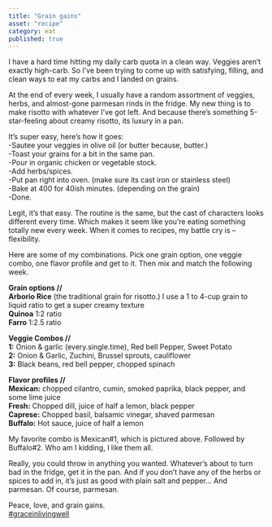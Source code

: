 ```yaml
---
title: "Grain gains"
asset: "recipe" 
category: eat
published: true
---
```


I have a hard time hitting my daily carb quota in a clean way. Veggies aren’t exactly high-carb. So I’ve been trying to come up with satisfying, filling, and clean ways to eat my carbs and I landed on grains.

At the end of every week, I usually have a random assortment of veggies, herbs, and almost-gone parmesan rinds in the fridge. My new thing is to make risotto with whatever I’ve got left. And because there’s something 5-star-feeling about creamy risotto, its luxury in a pan.

It’s super easy, here’s how it goes:
<br/> -Sautee your veggies in olive oil (or butter because, butter.)
<br/> -Toast your grains for a bit in the same pan.
<br/> -Pour in organic chicken or vegetable stock.
<br/> -Add herbs/spices.
<br/> -Put pan right into oven. (make sure its cast iron or stainless steel)
<br/> -Bake at 400 for 40ish minutes. (depending on the grain)
<br/> -Done.

Legit, it’s that easy. The routine is the same, but the cast of characters looks different every time. Which makes it seem like you’re eating something totally new every week. When it comes to recipes, my battle cry is – flexibility. 

Here are some of my combinations. Pick one grain option, one veggie combo, one flavor profile and get to it. Then mix and match the following week.

**Grain options //**
<br/> **Arborio Rice** (the traditional grain for risotto.) I use a 1 to 4-cup grain to liquid ratio to get a super creamy texture
<br/> **Quinoa** 1:2 ratio
<br/> **Farro** 1:2.5 ratio

**Veggie Combos //**
<br/> **1:** Onion & garlic (every.single.time), Red bell Pepper, Sweet Potato
<br/> **2:** Onion & Garlic, Zuchini, Brussel sprouts, cauliflower
<br/> **3:** Black beans, red bell pepper, chopped spinach

**Flavor profiles //**
<br/> **Mexican:** chopped cilantro, cumin, smoked paprika, black pepper, and some lime juice
<br/> **Fresh:** Chopped dill, juice of half a lemon, black pepper
<br/> **Caprese:** Chopped basil, balsamic vinegar, shaved parmesan
<br/> **Buffalo:** Hot sauce, juice of half a lemon

My favorite combo is Mexican#1, which is pictured above. Followed by Buffalo#2. Who am I kidding, I like them all.

Really, you could throw in anything you wanted. Whatever’s about to turn bad in the fridge, get it in the pan. And if you don’t have any of the herbs or spices to add in, it’s just as good with plain salt and pepper... And parmesan. Of course, parmesan.

Peace, love, and grain gains.
<br/>[#graceinlivingwell]( https://www.instagram.com/explore/tags/graceinlivingwell/)
